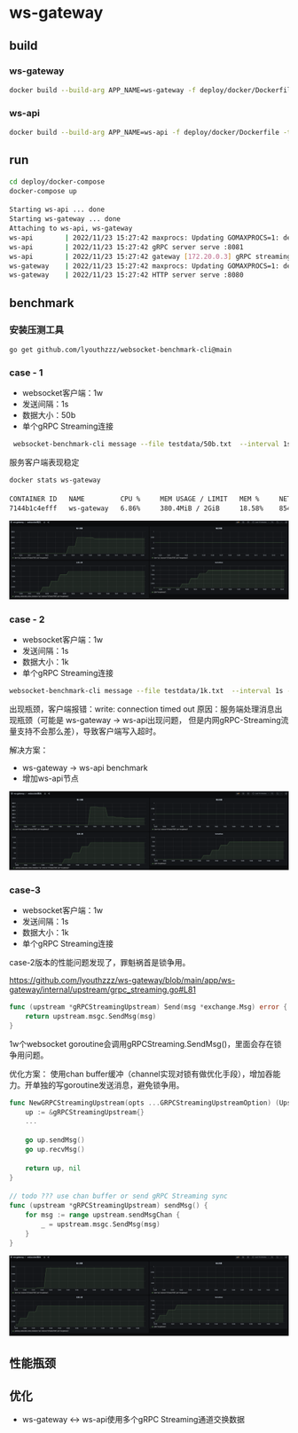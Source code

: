 # ws-gateway

## build

### ws-gateway

```bash
docker build --build-arg APP_NAME=ws-gateway -f deploy/docker/Dockerfile -t ws-gateway .
```

### ws-api

```bash
docker build --build-arg APP_NAME=ws-api -f deploy/docker/Dockerfile -t ws-api .
```

## run

```bash
cd deploy/docker-compose
docker-compose up

Starting ws-api ... done
Starting ws-gateway ... done
Attaching to ws-api, ws-gateway
ws-api        | 2022/11/23 15:27:42 maxprocs: Updating GOMAXPROCS=1: determined from CPU quota
ws-api        | 2022/11/23 15:27:42 gRPC server serve :8081
ws-api        | 2022/11/23 15:27:42 gateway [172.20.0.3] gRPC streaming connect
ws-gateway    | 2022/11/23 15:27:42 maxprocs: Updating GOMAXPROCS=1: determined from CPU quota
ws-gateway    | 2022/11/23 15:27:42 HTTP server serve :8080

```

## benchmark
### 安装压测工具
```bash
go get github.com/lyouthzzz/websocket-benchmark-cli@main
```

### case - 1

- websocket客户端：1w
- 发送间隔：1s
- 数据大小：50b
- 单个gRPC Streaming连接

```bash
 websocket-benchmark-cli message --file testdata/50b.txt  --interval 1s --times 10000 --user 10000 --host 127.0.0.1:8080 --path /gateway/ws
```

服务客户端表现稳定

```bash
docker stats ws-gateway

CONTAINER ID   NAME         CPU %     MEM USAGE / LIMIT   MEM %     NET I/O         BLOCK I/O   PIDS
7144b1c4efff   ws-gateway   6.86%     380.4MiB / 2GiB     18.58%    854MB / 593MB   0B / 0B     6
```

![统计图.png](docs/benchmark-50b.png)

### case - 2

- websocket客户端：1w
- 发送间隔：1s
- 数据大小：1k
- 单个gRPC Streaming连接

```bash
websocket-benchmark-cli message --file testdata/1k.txt  --interval 1s --times 10000 --user 10000 --host 127.0.0.1:8080 --path /gateway/ws
```

出现瓶颈，客户端报错：write: connection timed out 原因：服务端处理消息出现瓶颈（可能是 ws-gateway -> ws-api出现问题，
但是内网gRPC-Streaming流量支持不会那么差），导致客户端写入超时。

解决方案：

- ws-gateway -> ws-api benchmark
- 增加ws-api节点

![统计图.png](docs/benchmark-1k.png)

### case-3
- websocket客户端：1w
- 发送间隔：1s
- 数据大小：1k
- 单个gRPC Streaming连接

case-2版本的性能问题发现了，罪魁祸首是锁争用。

https://github.com/lyouthzzz/ws-gateway/blob/main/app/ws-gateway/internal/upstream/grpc_streaming.go#L81

```go
func (upstream *gRPCStreamingUpstream) Send(msg *exchange.Msg) error {
	return upstream.msgc.SendMsg(msg)
}
```

1w个websocket goroutine会调用gRPCStreaming.SendMsg()，里面会存在锁争用问题。

优化方案：
使用chan buffer缓冲（channel实现对锁有做优化手段），增加吞能力。开单独的写goroutine发送消息，避免锁争用。

```go
func NewGRPCStreamingUpstream(opts ...GRPCStreamingUpstreamOption) (Upstream, error) {
    up := &gRPCStreamingUpstream{}
    ...
	
    go up.sendMsg()
    go up.recvMsg()

    return up, nil
}

// todo ??? use chan buffer or send gRPC Streaming sync
func (upstream *gRPCStreamingUpstream) sendMsg() {
	for msg := range upstream.sendMsgChan {
		_ = upstream.msgc.SendMsg(msg)
	}
}
```

![统计图.png](docs/benchmark-1k-2.png)


## 性能瓶颈

## 优化
- ws-gateway <-> ws-api使用多个gRPC Streaming通道交换数据
